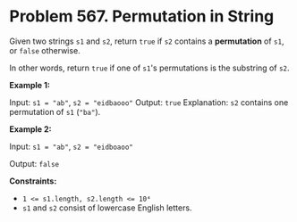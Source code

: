 # Problem 567. Permutation in String

Given two strings ```s1``` and ```s2```, return ```true``` if ```s2``` contains a __permutation__ of ```s1```, or ```false``` otherwise.

In other words, return ```true``` if one of ```s1```'s permutations is the substring of ```s2```.

__Example 1:__

Input: ```s1 = "ab"```, ```s2 = "eidbaooo"```
Output: ```true```
Explanation: ```s2``` contains one permutation of ```s1``` (```"ba"```).

__Example 2:__

Input: ```s1 = "ab"```, ```s2 = "eidboaoo"```

Output: ```false```
 

__Constraints:__

- ```1 <= s1.length, s2.length <= 10⁴```
- ```s1``` and ```s2``` consist of lowercase English letters.
